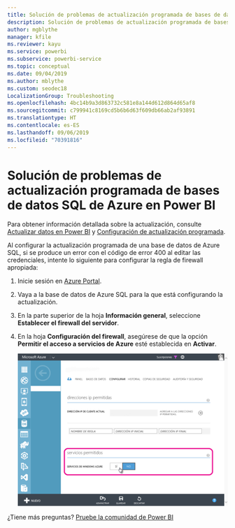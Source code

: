 ```yaml
---
title: Solución de problemas de actualización programada de bases de datos SQL de Azure
description: Solución de problemas de actualización programada de bases de datos SQL de Azure en Power BI
author: mgblythe
manager: kfile
ms.reviewer: kayu
ms.service: powerbi
ms.subservice: powerbi-service
ms.topic: conceptual
ms.date: 09/04/2019
ms.author: mblythe
ms.custom: seodec18
LocalizationGroup: Troubleshooting
ms.openlocfilehash: 4bc14b9a3d863732c581e8a144d612d864d65af8
ms.sourcegitcommit: c799941c8169cd5b6b6d63f609db66ab2af93891
ms.translationtype: HT
ms.contentlocale: es-ES
ms.lasthandoff: 09/06/2019
ms.locfileid: "70391816"
---
```

# <a name="troubleshooting-scheduled-refresh-for-azure-sql-databases-in-power-bi"></a>Solución de problemas de actualización programada de bases de datos SQL de Azure en Power BI

Para obtener información detallada sobre la actualización, consulte [Actualizar datos en Power BI](refresh-data.md) y [Configuración de actualización programada](refresh-scheduled-refresh.md).

Al configurar la actualización programada de una base de datos de Azure SQL, si se produce un error con el código de error 400 al editar las credenciales, intente lo siguiente para configurar la regla de firewall apropiada:

1. Inicie sesión en [Azure Portal](https://portal.azure.com).

1. Vaya a la base de datos de Azure SQL para la que está configurando la actualización.

1. En la parte superior de la hoja **Información general**, seleccione **Establecer el firewall del servidor**.

1. En la hoja **Configuración del firewall**, asegúrese de que la opción **Permitir el acceso a servicios de Azure** esté establecida en **Activar**.

    ![Servicios permitidos de Azure](media/service-admin-troubleshooting-scheduled-refresh-azure-sql-databases/azurerefresh.png)  

¿Tiene más preguntas? [Pruebe la comunidad de Power BI](http://community.powerbi.com/)
